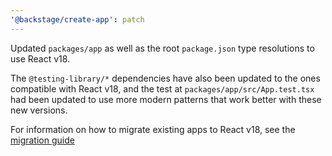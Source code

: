 ```yaml
---
'@backstage/create-app': patch
---
```


Updated `packages/app` as well as the root `package.json` type resolutions to use React v18.

The `@testing-library/*` dependencies have also been updated to the ones compatible with React v18, and the test at `packages/app/src/App.test.tsx` had been updated to use more modern patterns that work better with these new versions.

For information on how to migrate existing apps to React v18, see the [migration guide](https://backstage.io/docs/tutorials/react18-migration)
